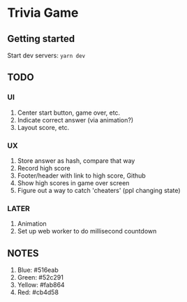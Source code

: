 # Trivia Game

## Getting started

Start dev servers: `yarn dev`

## TODO

### UI

1.  Center start button, game over, etc.
2.  Indicate correct answer (via animation?)
3.  Layout score, etc.

### UX

1.  Store answer as hash, compare that way
2.  Record high score
3.  Footer/header with link to high score, Github
4.  Show high scores in game over screen
5.  Figure out a way to catch 'cheaters' (ppl changing state)

### LATER

1. Animation
2. Set up web worker to do millisecond countdown

## NOTES

1. Blue: #516eab
2. Green: #52c291
3. Yellow: #fab864
4. Red: #cb4d58
